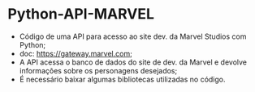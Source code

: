 # Python-API-MARVEL
- Código de uma API para acesso ao site dev. da Marvel Studios com Python;
- doc: https://gateway.marvel.com;
- A API acessa o banco de dados do site de dev. da Marvel e devolve informações sobre os personagens desejados;
- É necessário baixar algumas bibliotecas utilizadas no código.
